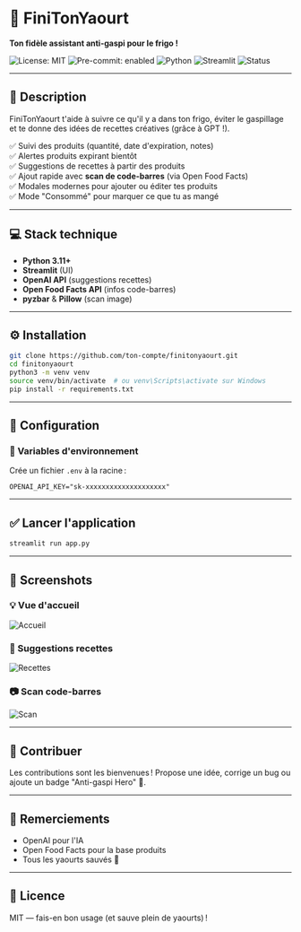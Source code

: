 # 🥣 FiniTonYaourt

**Ton fidèle assistant anti-gaspi pour le frigo !**

![License: MIT](https://img.shields.io/badge/License-MIT-yellow.svg)
![Pre-commit: enabled](https://img.shields.io/badge/pre--commit-enabled-brightgreen)
![Python](https://img.shields.io/badge/python-3.11+-blue)
![Streamlit](https://img.shields.io/badge/Made%20with-Streamlit-ff4b4b)
![Status](https://img.shields.io/badge/status-in%20progress-orange)

---

## 🚀 Description

FiniTonYaourt t'aide à suivre ce qu'il y a dans ton frigo, éviter le gaspillage et te donne des idées de recettes créatives (grâce à GPT !).

✅ Suivi des produits (quantité, date d'expiration, notes)  
✅ Alertes produits expirant bientôt  
✅ Suggestions de recettes à partir des produits  
✅ Ajout rapide avec **scan de code-barres** (via Open Food Facts)  
✅ Modales modernes pour ajouter ou éditer tes produits  
✅ Mode "Consommé" pour marquer ce que tu as mangé  

---

## 💻 Stack technique

* **Python 3.11+**
* **Streamlit** (UI)
* **OpenAI API** (suggestions recettes)
* **Open Food Facts API** (infos code-barres)
* **pyzbar** & **Pillow** (scan image)

---

## ⚙️ Installation

```bash
git clone https://github.com/ton-compte/finitonyaourt.git
cd finitonyaourt
python3 -m venv venv
source venv/bin/activate  # ou venv\Scripts\activate sur Windows
pip install -r requirements.txt
```

---

## 🧰 Configuration

### 🔑 Variables d'environnement

Crée un fichier `.env` à la racine :

```env
OPENAI_API_KEY="sk-xxxxxxxxxxxxxxxxxxxx"
```

---

## ✅ Lancer l'application

```bash
streamlit run app.py
```

---

## 📸 Screenshots

### 💡 Vue d'accueil

![Accueil](https://github.com/user-attachments/assets/3c38430d-e520-4a2e-a880-24f05a327fb3)

### 🥗 Suggestions recettes

![Recettes](https://github.com/user-attachments/assets/7a1163a0-62d8-492d-998e-49c4203d0149)

### 📷 Scan code-barres

![Scan](https://github.com/user-attachments/assets/b4821264-5b3d-4769-802e-49d7eb15b3c4)

---

## 🤝 Contribuer

Les contributions sont les bienvenues !
Propose une idée, corrige un bug ou ajoute un badge "Anti-gaspi Hero" 🌱.

---

## 🫶 Remerciements

* OpenAI pour l'IA
* Open Food Facts pour la base produits
* Tous les yaourts sauvés 💚

---

## 📄 Licence

MIT — fais-en bon usage (et sauve plein de yaourts) !

